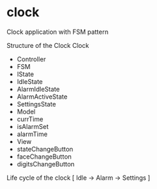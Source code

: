 # clock
Clock application with FSM pattern

Structure of the Clock
Clock
- Controller
 - FSM
  - IState
  - IdleState
  - AlarmIdleState
  - AlarmActiveState
  - SettingsState
- Model
 - currTime
 - isAlarmSet
 - alarmTime
- View
 - stateChangeButton
 - faceChangeButton
 - digitsChangeButton

Life cycle of the clock
[ Idle -> Alarm -> Settings ]
